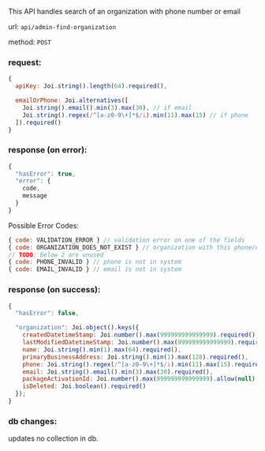 This API handles search of an organization with phone number or email

url: `api/admin-find-organization`

method: `POST`

### request: 
```js
{
  apiKey: Joi.string().length(64).required(),

  emailOrPhone: Joi.alternatives([
    Joi.string().email().min(3).max(30), // if email
    Joi.string().regex(/^[a-z0-9\+]*$/i).min(11).max(15) // if phone
  ]).required()
}
```

### response (on error):
```js
{
  "hasError": true,
  "error": {
    code,
    message
  }
}
```

Possible Error Codes:
```js
{ code: VALIDATION_ERROR } // validation error on one of the fields
{ code: ORGANIZATION_DOES_NOT_EXIST } // organization with this phone/email does not exist
// TODO: below 2 are unused
{ code: PHONE_INVALID } // phone is not in system
{ code: EMAIL_INVALID } // email is not in system
```

### response (on success):
```js
{
  "hasError": false,

  "organization": Joi.object().keys({
    createdDatetimeStamp: Joi.number().max(999999999999999).required(),
    lastModifiedDatetimeStamp: Joi.number().max(999999999999999).required(),
    name: Joi.string().min(1).max(64).required(),
    primaryBusinessAddress: Joi.string().min(1).max(128).required(),
    phone: Joi.string().regex(/^[a-z0-9\+]*$/i).min(11).max(15).required(),
    email: Joi.string().email().min(3).max(30).required(),
    packageActivationId: Joi.number().max(999999999999999).allow(null).required(),
    isDeleted: Joi.boolean().required()
  });
}
```

### db changes:
updates no collection in db.